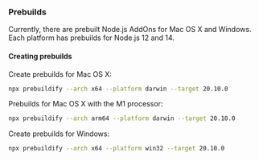### Prebuilds

Currently, there are prebuilt Node.js AddOns for Mac OS X and Windows. 
Each platform has prebuilds for Node.js 12 and 14.


#### Creating prebuilds
Create prebuilds for Mac OS X:

```bash
npx prebuildify --arch x64 --platform darwin --target 20.10.0
```

Prebuilds for Mac OS X with the M1 processor:
```bash
npx prebuildify --arch arm64 --platform darwin --target 20.10.0
```

Create prebuilds for Windows:

```bash
npx prebuildify --arch x64 --platform win32 --target 20.10.0
```
